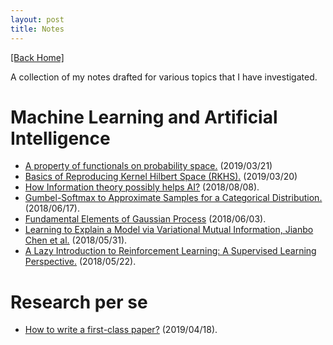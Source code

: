 ```yaml
---
layout: post
title: Notes
---  
```

[[Back Home]](/)   

A collection of my notes drafted for various topics that I have investigated.   

# Machine Learning and Artificial Intelligence  
* [A property of functionals on probability space.](/blogs/functional_prob_space) (2019/03/21)
* [Basics of Reproducing Kernel Hilbert Space (RKHS).](/blogs/rkhs.pdf) (2019/03/20)
* [How Information theory possibly helps AI?](http://mlsidenotes.blogspot.com/2018/08/from-information-theory-to-machine.html) (2018/08/08).
* [Gumbel-Softmax to Approximate Samples for a Categorical Distribution.](/blogs/gumbel_softmax) (2018/06/17).
* [Fundamental Elements of Gaussian Process](/blogs/gp_fr.pdf) (2018/06/03).
* [Learning to Explain a Model via Variational Mutual Information, Jianbo Chen et al.](/blogs/l2x.pdf) (2018/05/31).    
* [A Lazy Introduction to Reinforcement Learning: A Supervised Learning Perspective.](/blogs/rl_intro.pdf) (2018/05/22).  

# Research per se 
* [How to write a first-class paper?](/blogs/how_to_write_papers) (2019/04/18).
